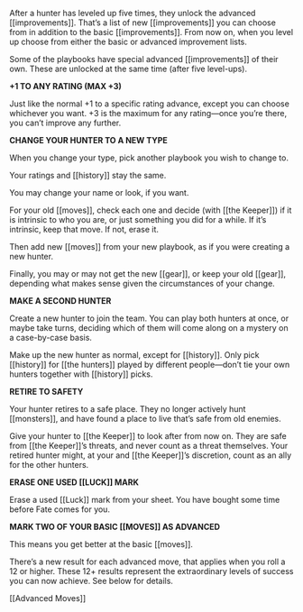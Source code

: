 
After a hunter has leveled up five times, they unlock the advanced [[improvements]]. That’s a list of new [[improvements]] you can choose from in addition to the basic [[improvements]]. From now on, when you level up choose from either the basic or advanced improvement lists.

Some of the playbooks have special advanced [[improvements]] of their own. These are unlocked at the same time (after five level-ups).

**+1 TO ANY RATING (MAX +3)**

Just like the normal +1 to a specific rating advance, except you can choose whichever you want. +3 is the maximum for any rating—once you’re there, you can’t improve any further.

**CHANGE YOUR HUNTER TO A NEW TYPE**

When you change your type, pick another playbook you wish to change to.

Your ratings and [[history]] stay the same.

You may change your name or look, if you want.

For your old [[moves]], check each one and decide (with [[the Keeper]]) if it is intrinsic to who you are, or just something you did for a while. If it’s intrinsic, keep that move. If not, erase it.

Then add new [[moves]] from your new playbook, as if you were creating a new hunter.

Finally, you may or may not get the new [[gear]], or keep your old [[gear]], depending what makes sense given the circumstances of your change.

**MAKE A SECOND HUNTER**

Create a new hunter to join the team. You can play both hunters at once, or maybe take turns, deciding which of them will come along on a mystery on a case-by-case basis.

Make up the new hunter as normal, except for [[history]]. Only pick [[history]] for [[the hunters]] played by different people—don’t tie your own hunters together with [[history]] picks.

**RETIRE TO SAFETY**

Your hunter retires to a safe place. They no longer actively hunt [[monsters]], and have found a place to live that’s safe from old enemies.

Give your hunter to [[the Keeper]] to look after from now on. They are safe from [[the Keeper]]’s threats, and never count as a threat themselves. Your retired hunter might, at your and [[the Keeper]]’s discretion, count as an ally for the other hunters.

**ERASE ONE USED [[LUCK]] MARK**

Erase a used [[Luck]] mark from your sheet. You have bought some time before Fate comes for you.

**MARK TWO OF YOUR BASIC [[MOVES]] AS ADVANCED**

This means you get better at the basic [[moves]].

There’s a new result for each advanced move, that applies when you roll a 12 or higher. These 12+ results represent the extraordinary levels of success you can now achieve. See below for details.

[[Advanced Moves]]
